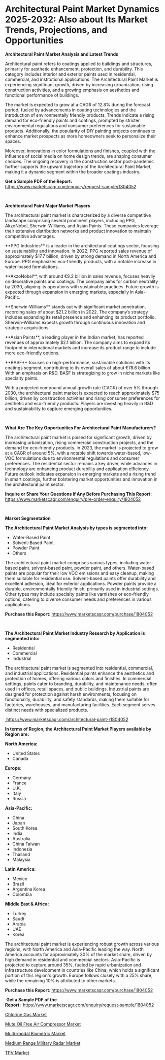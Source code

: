 <p><h1>Architectural Paint Market Dynamics 2025-2032: Also about Its Market Trends, Projections, and Opportunities</h1></p><p><strong>Architectural Paint Market Analysis and Latest Trends</strong></p>
<p><p>Architectural paint refers to coatings applied to buildings and structures, primarily for aesthetic enhancement, protection, and durability. This category includes interior and exterior paints used in residential, commercial, and institutional applications. The Architectural Paint Market is experiencing significant growth, driven by increasing urbanization, rising construction activities, and a growing emphasis on aesthetics and functional performance of buildings.</p><p>The market is expected to grow at a CAGR of 12.8% during the forecast period, fueled by advancements in coating technologies and the introduction of environmentally friendly products. Trends indicate a rising demand for eco-friendly paints and coatings, prompted by stricter environmental regulations and consumer preferences for sustainable products. Additionally, the popularity of DIY painting projects continues to enhance market prospects as more homeowners seek to personalize their spaces. </p><p>Moreover, innovations in color formulations and finishes, coupled with the influence of social media on home design trends, are shaping consumer choices. The ongoing recovery in the construction sector post-pandemic further supports the upward trajectory of the Architectural Paint Market, making it a dynamic segment within the broader coatings industry.</p></p>
<p><strong>Get a Sample PDF of the Report:&nbsp;</strong> <a href="https://www.marketscagr.com/enquiry/request-sample/1804052?utm_campaign=2012&utm_medium=2&utm_source=Github&utm_content=ia&utm_term=01042025&utm_id=architectural-paint">https://www.marketscagr.com/enquiry/request-sample/1804052</a></p>
<p>&nbsp;</p>
<p><strong>Architectural Paint Major Market Players</strong></p>
<p><p>The architectural paint market is characterized by a diverse competitive landscape comprising several prominent players, including PPG, AkzoNobel, Sherwin-Williams, and Asian Paints. These companies leverage their extensive distribution networks and product innovation to maintain competitive advantages.</p><p>**PPG Industries** is a leader in the architectural coatings sector, focusing on sustainability and innovation. In 2022, PPG reported sales revenue of approximately $17.7 billion, driven by strong demand in North America and Europe. PPG emphasizes eco-friendly products, with a notable increase in water-based formulations.</p><p>**AkzoNobel**, with around €9.2 billion in sales revenue, focuses heavily on decorative paints and coatings. The company aims for carbon neutrality by 2030, aligning its operations with sustainable practices. Future growth is expected through expansion in emerging markets, especially in Asia-Pacific.</p><p>**Sherwin-Williams** stands out with significant market penetration, recording sales of about $21.2 billion in 2022. The company’s strategy includes expanding its retail presence and enhancing its product portfolio. Sherwin-Williams expects growth through continuous innovation and strategic acquisitions.</p><p>**Asian Paints**, a leading player in the Indian market, has reported revenues of approximately $2.1 billion. The company aims to expand its footprint in international markets and increase its product range to include more eco-friendly options.</p><p>**BASF** focuses on high-performance, sustainable solutions with its coatings segment, contributing to its overall sales of about €78.6 billion. With an emphasis on R&D, BASF is strategizing to grow in niche markets like specialty paints.</p><p>With a projected compound annual growth rate (CAGR) of over 5% through 2030, the architectural paint market is expected to reach approximately $75 billion, driven by construction activities and rising consumer preferences for aesthetic and eco-friendly products. Players are investing heavily in R&D and sustainability to capture emerging opportunities.</p></p>
<p>&nbsp;</p>
<p><strong>What Are The Key Opportunities For Architectural Paint Manufacturers?</strong></p>
<p><p>The architectural paint market is poised for significant growth, driven by increasing urbanization, rising commercial construction projects, and the demand for eco-friendly products. In 2023, the market is projected to grow at a CAGR of around 5%, with a notable shift towards water-based, low-VOC formulations due to environmental regulations and consumer preferences. The residential sector remains a key driver, while advances in technology are enhancing product durability and application efficiency. Future outlook indicates expansion in emerging markets and a rising trend in smart coatings, further bolstering market opportunities and innovation in the architectural paint sector.</p></p>
<p><strong>Inquire or Share Your Questions If Any Before Purchasing This Report:</strong> <a href="https://www.marketscagr.com/enquiry/pre-order-enquiry/1804052?utm_campaign=2012&utm_medium=2&utm_source=Github&utm_content=ia&utm_term=01042025&utm_id=architectural-paint">https://www.marketscagr.com/enquiry/pre-order-enquiry/1804052</a></p>
<p>&nbsp;</p>
<p><strong>Market Segmentation</strong></p>
<p><strong>The Architectural Paint Market Analysis by types is segmented into:</strong></p>
<p><ul><li>Water-Based Paint</li><li>Solvent-Based Paint</li><li>Powder Paint</li><li>Others</li></ul></p>
<p><p>The architectural paint market comprises various types, including water-based paint, solvent-based paint, powder paint, and others. Water-based paints are popular for their low VOC emissions and easy cleanup, making them suitable for residential use. Solvent-based paints offer durability and excellent adhesion, ideal for exterior applications. Powder paints provide a durable, environmentally friendly finish, primarily used in industrial settings. Other types may include specialty paints like varnishes or eco-friendly options, catering to diverse consumer needs and preferences in various applications.</p></p>
<p><strong>Purchase this Report:&nbsp;</strong><a href="https://www.marketscagr.com/purchase/1804052?utm_campaign=2012&utm_medium=2&utm_source=Github&utm_content=ia&utm_term=01042025&utm_id=architectural-paint">https://www.marketscagr.com/purchase/1804052</a></p>
<p>&nbsp;</p>
<p><strong>The Architectural Paint Market Industry Research by Application is segmented into:</strong></p>
<p><ul><li>Residential</li><li>Commercial</li><li>Industrial</li></ul></p>
<p><p>The architectural paint market is segmented into residential, commercial, and industrial applications. Residential paints enhance the aesthetics and protection of homes, offering various colors and finishes. In commercial settings, paints cater to branding, durability, and maintenance needs, often used in offices, retail spaces, and public buildings. Industrial paints are designed for protection against harsh environments, focusing on functionality, durability, and safety standards, making them suitable for factories, warehouses, and manufacturing facilities. Each segment serves distinct needs with specialized products.</p></p>
<p><a href="https://www.marketscagr.com/architectural-paint-r1804052?utm_campaign=2012&utm_medium=2&utm_source=Github&utm_content=ia&utm_term=01042025&utm_id=architectural-paint">&nbsp;https://www.marketscagr.com/architectural-paint-r1804052</a></p>
<p><strong>In terms of Region, the Architectural Paint Market Players available by Region are:</strong></p>
<p>
    <p> <strong> North America: </strong>
        <ul>
            <li>United States</li>
            <li>Canada</li>
        </ul>
        </p> 
    <p> <strong> Europe: </strong>
        <ul>
            <li>Germany</li>
            <li>France</li>
            <li>U.K.</li>
            <li>Italy</li>
            <li>Russia</li>
        </ul>
        </p> 
    <p> <strong> Asia-Pacific: </strong>
        <ul>
            <li>China</li>
            <li>Japan</li>
            <li>South Korea</li>
            <li>India</li>
            <li>Australia</li>
            <li>China Taiwan</li>
            <li>Indonesia</li>
            <li>Thailand</li>
            <li>Malaysia</li>
        </ul>
        </p> 
    <p> <strong> Latin America: </strong>
        <ul>
            <li>Mexico</li>
            <li>Brazil</li>
            <li>Argentina Korea</li>
            <li>Colombia</li>
        </ul>
        </p> 
    <p> <strong> Middle East & Africa: </strong>
        <ul>
            <li>Turkey</li>
            <li>Saudi</li>
            <li>Arabia</li>
            <li>UAE</li>
            <li>Korea</li>
        </ul>
    </p>
    </p>
<p><p>The architectural paint market is experiencing robust growth across various regions, with North America and Asia-Pacific leading the way. North America accounts for approximately 30% of the market share, driven by high demand in residential and commercial sectors. Asia-Pacific is projected to capture around 35%, fueled by rapid urbanization and infrastructure development in countries like China, which holds a significant portion of this region's growth. Europe follows closely with a 25% share, while the remaining 10% is attributed to other markets.</p></p>
<p><strong>Purchase this Report: </strong><a href="https://www.marketscagr.com/purchase/1804052?utm_campaign=2012&utm_medium=2&utm_source=Github&utm_content=ia&utm_term=01042025&utm_id=architectural-paint">https://www.marketscagr.com/purchase/1804052</a></p>
<p>&nbsp;<strong>Get a Sample PDF of the Report:&nbsp;&nbsp;</strong><a href="https://www.marketscagr.com/enquiry/request-sample/1804052?utm_campaign=2012&utm_medium=2&utm_source=Github&utm_content=ia&utm_term=01042025&utm_id=architectural-paint">https://www.marketscagr.com/enquiry/request-sample/1804052</a></p>
<p><strong></strong></p>
<p><p><a href="https://github.com/roceljiabur/Market-Research-Report-List-1/blob/main/chlorine-gas-market.md?utm_campaign=2012&utm_medium=2&utm_source=Github&utm_content=ia&utm_term=01042025&utm_id=architectural-paint">Chlorine Gas Market</a></p><p><a href="https://www.linkedin.com/pulse/mute-oil-free-air-compressor-market-outlook-forecast-pqoze?utm_campaign=2012&utm_medium=2&utm_source=Github&utm_content=ia&utm_term=01042025&utm_id=architectural-paint">Mute Oil Free Air Compressor Market</a></p><p><a href="https://www.linkedin.com/pulse/frameworks-advancements-multi-modal-biometric-market-key-y6eee?utm_campaign=2012&utm_medium=2&utm_source=Github&utm_content=ia&utm_term=01042025&utm_id=architectural-paint">Multi-modal Biometric Market</a></p><p><a href="https://www.linkedin.com/pulse/global-medium-range-military-radar-market-size-2025-2032-frv1e?utm_campaign=2012&utm_medium=2&utm_source=Github&utm_content=ia&utm_term=01042025&utm_id=architectural-paint">Medium Range Military Radar Market</a></p><p><a href="https://github.com/pupunhez/Market-Research-Report-List-1/blob/main/tpv-market.md?utm_campaign=2012&utm_medium=2&utm_source=Github&utm_content=ia&utm_term=01042025&utm_id=architectural-paint">TPV Market</a></p></p>